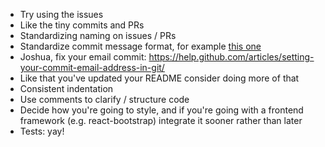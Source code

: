 - Try using the issues
- Like the tiny commits and PRs
- Standardizing naming on issues / PRs
- Standardize commit message format, for example [this one](https://seesparkbox.com/foundry/semantic_commit_messages)
- Joshua, fix your email commit: https://help.github.com/articles/setting-your-commit-email-address-in-git/
- Like that you've updated your README consider doing more of that
- Consistent indentation
- Use comments to clarify / structure code
- Decide how you're going to style, and if you're going with a frontend framework (e.g. react-bootstrap) integrate it sooner rather than later
- Tests: yay!

